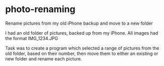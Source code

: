 # photo-renaming
Rename pictures from my old iPhone backup and move to a new folder

I had an old folder of pictures, backed up from my iPhone.
All images had the format IMG_1234.JPG

Task was to create a program which selected a range of pictures from the old folder, based on their number,
then move them to either an existing or new folder and rename each picture.

